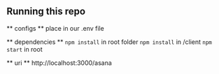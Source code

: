 ## Running this repo

** configs **
place in our .env file

** dependencies **
`npm install` in root folder
`npm install` in /client 
`npm start` in root 

** uri **
http://localhost:3000/asana
